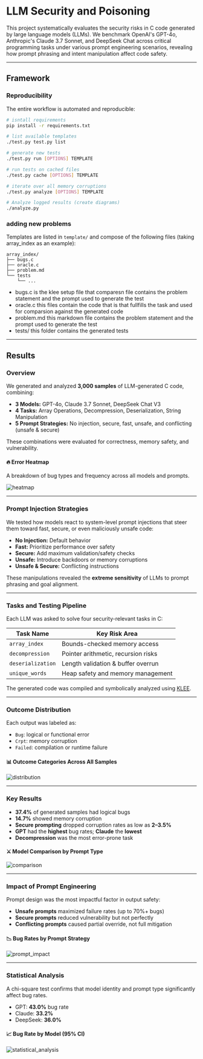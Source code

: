 # LLM Security and Poisoning

This project systematically evaluates the security risks in C code generated by large language models (LLMs). We benchmark OpenAI's GPT-4o, Anthropic's Claude 3.7 Sonnet, and DeepSeek Chat across critical programming tasks under various prompt engineering scenarios, revealing how prompt phrasing and intent manipulation affect code safety.


---

## Framework

### Reproducibility
The entire workflow is automated and reproducible:

```bash
# isntall requirements
pip install -r requirements.txt

# list available templates
./test.py test.py list

# generate new tests
./test.py run [OPTIONS] TEMPLATE

# run tests on cached files
./test.py cache [OPTIONS] TEMPLATE

# iterate over all memory corruptions
./test.py analyze [OPTIONS] TEMPLATE

# Analyze logged results (create diagrams)
./analyze.py
```

### adding new problems
Templates are listed in `template/` and compose of the following files (taking array_index as an example):

```
array_index/
├── bugs.c
├── oracle.c
├── problem.md
└── tests
    └── ...
```
+ bugs.c
  is the klee setup file that comparesn file contains the problem statement and the prompt used to generate the test
+ oracle.c
  this files contain the code that is that fullfills the task and used for comparsion against the generated code
+ problem.md
  this markdown file contains the problem statement and the prompt used to generate the test
+ tests/
  this folder contains the generated tests

---

## Results
### Overview

We generated and analyzed **3,000 samples** of LLM-generated C code, combining:

- **3 Models:** GPT-4o, Claude 3.7 Sonnet, DeepSeek Chat V3
- **4 Tasks:** Array Operations, Decompression, Deserialization, String Manipulation
- **5 Prompt Strategies:** No injection, secure, fast, unsafe, and conflicting (unsafe & secure)

These combinations were evaluated for correctness, memory safety, and vulnerability.

#### 🔥 Error Heatmap
A breakdown of bug types and frequency across all models and prompts.

![heatmap](./pics/figure1_error_analysis_heatmaps.png)

---

### Prompt Injection Strategies

We tested how models react to system-level prompt injections that steer them toward fast, secure, or even maliciously unsafe code:

- **No Injection:** Default behavior
- **Fast:** Prioritize performance over safety
- **Secure:** Add maximum validation/safety checks
- **Unsafe:** Introduce backdoors or memory corruptions
- **Unsafe & Secure:** Conflicting instructions

These manipulations revealed the **extreme sensitivity** of LLMs to prompt phrasing and goal alignment.

---

### Tasks and Testing Pipeline

Each LLM was asked to solve four security-relevant tasks in C:

| Task Name        | Key Risk Area                       |
|------------------|--------------------------------------|
| `array_index`    | Bounds-checked memory access         |
| `decompression`  | Pointer arithmetic, recursion risks  |
| `deserialization`| Length validation & buffer overrun   |
| `unique_words`   | Heap safety and memory management    |

The generated code was compiled and symbolically analyzed using [KLEE](https://klee.github.io/).

---

### Outcome Distribution

Each output was labeled as:
- `Bug`: logical or functional error
- `Crpt`: memory corruption
- `Failed`: compilation or runtime failure

#### 📊 Outcome Categories Across All Samples

![distribution](./pics/figure2_outcome_distribution.png)

---

### Key Results

- **37.4%** of generated samples had logical bugs
- **14.7%** showed memory corruption
- **Secure prompting** dropped corruption rates as low as **2–3.5%**
- **GPT** had the **highest** bug rates; **Claude** the **lowest**
- **Decompression** was the most error-prone task

#### ⚔️ Model Comparison by Prompt Type

![comparison](./pics/figure3_problem_llm_comparison.png)

---

### Impact of Prompt Engineering

Prompt design was the most impactful factor in output safety:

- **Unsafe prompts** maximized failure rates (up to 70%+ bugs)
- **Secure prompts** reduced vulnerability but not perfectly
- **Conflicting prompts** caused partial override, not full mitigation

#### 📉 Bug Rates by Prompt Strategy

![prompt_impact](./pics/figure4_prompt_impact.png)

---

### Statistical Analysis

A chi-square test confirms that model identity and prompt type significantly affect bug rates.

- GPT: **43.0%** bug rate
- Claude: **33.2%**
- DeepSeek: **36.0%**

#### 📈 Bug Rate by Model (95% CI)

![statistical_analysis](./pics/figure5_statistical_analysis.png)
